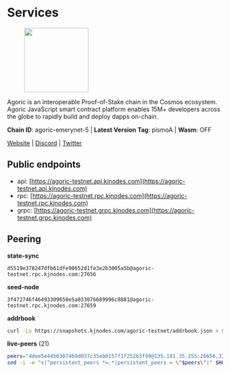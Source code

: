# Services

<figure><img src="https://raw.githubusercontent.com/kj89/testnet_manuals/main/pingpub/logos/agoric.png" width="150" alt=""><figcaption></figcaption></figure>

Agoric is an interoperable Proof-of-Stake chain in the Cosmos ecosystem.  Agoric JavaScript smart contract platform enables 15M+ developers across the  globe to rapidly build and deploy dapps on-chain.

**Chain ID**: agoric-emerynet-5 | **Latest Version Tag**: pismoA | **Wasm**: OFF

[Website](https://agoric.com) | [Discord](https://discord.com/invite/qDW8DRes4s) | [Twitter](https://twitter.com/agoric)


## Public endpoints

* api: [https://agoric-testnet.api.kjnodes.com](https://agoric-testnet.api.kjnodes.com)
* rpc: [https://agoric-testnet.rpc.kjnodes.com](https://agoric-testnet.rpc.kjnodes.com)
* grpc: [https://agoric-testnet.grpc.kjnodes.com](https://agoric-testnet.grpc.kjnodes.com)

## Peering

**state-sync**

```text
d5519e378247dfb61dfe90652d1fe3e2b3005a5b@agoric-testnet.rpc.kjnodes.com:27656
```

**seed-node**

```text
3f472746f46493309650e5a033076689996c8881@agoric-testnet.rpc.kjnodes.com:27659
```

**addrbook**
```bash
curl -Ls https://snapshots.kjnodes.com/agoric-testnet/addrbook.json > $HOME/.agoric/config/addrbook.json
```

**live-peers** (21)
```bash
peers="4dee5e4456307469d037c35eb0157f1f252b3f99@135.181.35.255:26656,32f7fbecd40b420d592ac460703c4ac647875566@65.109.23.238:26656,42084028a65c5d609793ffc618d1dcbf374fc301@65.109.28.219:14456,d5519e378247dfb61dfe90652d1fe3e2b3005a5b@65.109.68.190:27656,e5d3db7a51d3fb40a4855d6677318944faf7d5f2@142.132.191.166:26656,3f4e87ddb2e61fdd01398c071fa986259f096334@209.34.205.57:26656,a350a919fc1295f441732b4264c6603983f720e5@35.238.67.135:26656,fb86a0993c694c981a28fa1ebd1fd692f345348b@35.226.248.0:26656,a3a1e6c7a9ceec632c22769a9e369d05a796dc24@65.108.79.246:26709,a5b991654d0723e038d3723b1345b2a288d49146@38.242.156.28:26656,fd9d8063921531990cfebb72d5adadf276484e8d@13.215.217.74:26656,a73444541956b994f804f6fcf2a26d2c3c9865a3@35.224.177.96:26656,98e1069b1cfc445e377eda6a0eadd94f7877065d@162.55.169.76:26656,d238a541e480e06269107449a70b1178ef49aba7@34.67.113.184:26656,190e6416829d35130afdc7f5bc2ba3d1fe0b9d0d@192.241.132.124:26656,793955daf95ad29f003cc4ec7e6c60c00677b2f7@5.9.81.187:30656,c72d05f83b53dc7f6c55d7d3e67c304716d27d80@116.202.227.117:27656,8dfb920cdc2eba42b688f44fdd26e12dabfbb6a9@95.217.130.111:27656,7b1cafa0879374125c623d854bcc0cb9cd98729e@185.213.25.151:26656,a875ef614b3902dd567be2076f18239681f24e35@185.146.148.112:26656,3c2abc308efdc63be1801bbb1b40900ada13349b@35.184.189.155:26656"
sed -i -e "s|^persistent_peers *=.*|persistent_peers = \"$peers\"|" $HOME/.agoric/config/config.toml
```
